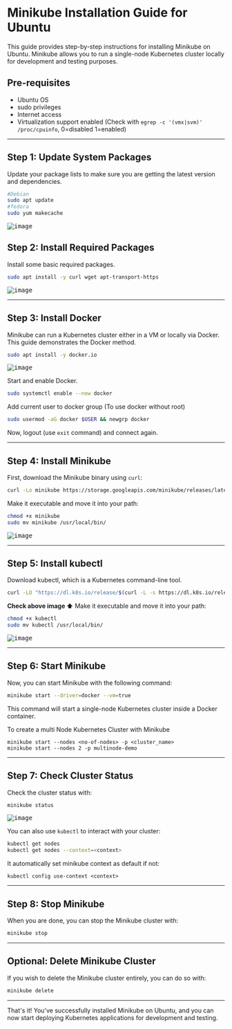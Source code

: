 # Minikube Installation Guide for Ubuntu

This guide provides step-by-step instructions for installing Minikube on Ubuntu. Minikube allows you to run a single-node Kubernetes cluster locally for development and testing purposes.

## Pre-requisites

* Ubuntu OS
* sudo privileges
* Internet access
* Virtualization support enabled (Check with `egrep -c '(vmx|svm)' /proc/cpuinfo`, 0=disabled 1=enabled) 

---

## Step 1: Update System Packages

Update your package lists to make sure you are getting the latest version and dependencies.

```bash
#Debian
sudo apt update
#fedora
sudo yum makecache
```

<kbd>![image](https://github.com/paragpallavsingh/kubernetes-kickstarter/assets/40052830/57f1c5d9-474a-43b8-90b9-fe542e122f3f)</kbd>


## Step 2: Install Required Packages

Install some basic required packages.

```bash
sudo apt install -y curl wget apt-transport-https
```

<kbd>![image](https://github.com/paragpallavsingh/kubernetes-kickstarter/assets/40052830/84ad8474-8d4d-4d4b-a04d-def88f76dc9a)</kbd>

---

## Step 3: Install Docker

Minikube can run a Kubernetes cluster either in a VM or locally via Docker. This guide demonstrates the Docker method.

```bash
sudo apt install -y docker.io
```
<kbd>![image](https://github.com/paragpallavsingh/kubernetes-kickstarter/assets/40052830/d261f75b-a22f-4510-b3a3-14e1cecaf3e1)</kbd>


Start and enable Docker.

```bash
sudo systemctl enable --now docker
```

Add current user to docker group (To use docker without root)

```bash
sudo usermod -aG docker $USER && newgrp docker
```
Now, logout (use `exit` command) and connect again.

---

## Step 4: Install Minikube

First, download the Minikube binary using `curl`:

```bash
curl -Lo minikube https://storage.googleapis.com/minikube/releases/latest/minikube-linux-amd64
```

Make it executable and move it into your path:

```bash
chmod +x minikube
sudo mv minikube /usr/local/bin/
```

<kbd>![image](https://github.com/paragpallavsingh/kubernetes-kickstarter/assets/40052830/80e8a137-286a-4334-886b-ea4821f596b2)</kbd>

---

## Step 5: Install kubectl

Download kubectl, which is a Kubernetes command-line tool.

```bash
curl -LO "https://dl.k8s.io/release/$(curl -L -s https://dl.k8s.io/release/stable.txt)/bin/linux/amd64/kubectl"
```
**Check above image ⬆️**
Make it executable and move it into your path:

```bash
chmod +x kubectl
sudo mv kubectl /usr/local/bin/
```
<kbd>![image](https://github.com/paragpallavsingh/kubernetes-kickstarter/assets/40052830/cdda6c84-f6c9-4d05-87e0-ed8627e46a3a)</kbd>

---

## Step 6: Start Minikube

Now, you can start Minikube with the following command:

```bash
minikube start --driver=docker --vm=true 
```

This command will start a single-node Kubernetes cluster inside a Docker container.

To create a multi Node Kubernetes Cluster with Minikube
```
minikube start --nodes <no-of-nodes> -p <cluster_name>
minikube start --nodes 2 -p multinode-demo
```
---

## Step 7: Check Cluster Status

Check the cluster status with:

```bash
minikube status
```

<kbd>![image](https://github.com/paragpallavsingh/kubernetes-kickstarter/assets/40052830/a2dabec8-b073-4e1e-a831-dd6845000230)</kbd>


You can also use `kubectl` to interact with your cluster:
```bash
kubectl get nodes
kubectl get nodes --context=<context>
```
It automatically set minikube context as default if not:
```
kubectl config use-context <context>
```

---

## Step 8: Stop Minikube

When you are done, you can stop the Minikube cluster with:

```bash
minikube stop
```

---

## Optional: Delete Minikube Cluster

If you wish to delete the Minikube cluster entirely, you can do so with:

```bash
minikube delete
```

---

That's it! You've successfully installed Minikube on Ubuntu, and you can now start deploying Kubernetes applications for development and testing.
```
